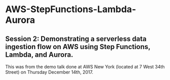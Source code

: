 # AWS-StepFunctions-Lambda-Aurora
## Session 2: Demonstrating a serverless data ingestion flow on AWS using Step Functions, Lambda, and Aurora.

This was from the demo talk done at AWS New York (located at 7 West 34th Street) on Thursday December 14th, 2017.
